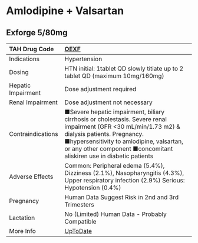 # Amlodipine + Valsartan

## Exforge 5/80mg

| TAH Drug Code      | [OEXF](https://www.tahsda.org.tw/drugs/hissearch.php?drug_code=OEXF)                                                                                                                                                                                              |
|:-------------------|:------------------------------------------------------------------------------------------------------------------------------------------------------------------------------------------------------------------------------------------------------------------|
| Indications        | Hypertension                                                                                                                                                                                                                                                      |
| Dosing             | HTN initial: 1tablet QD slowly titiate up to 2 tablet QD (maximum 10mg/160mg)                                                                                                                                                                                     |
| Hepatic Impairment | Dose adjustment required                                                                                                                                                                                                                                          |
| Renal Impairment   | Dose adjustment not necessary                                                                                                                                                                                                                                     |
| Contraindications  | ■Severe hepatic impairment, biliary cirrhosis or cholestasis. Severe renal impairment (GFR <30 mL/min/1.73 m2) & dialysis patients. Pregnancy. ■hypersensitivity to amlodipine, valsartan, or any other component ■concomitant aliskiren use in diabetic patients |
| Adverse Effects    | Common: Peripheral edema (5.4%), Dizziness (2.1%), Nasopharyngitis (4.3%), Upper respiratory infection (2.9%) Serious: Hypotension (0.4%)                                                                                                                         |
| Pregnancy          | Human Data Suggest Risk in 2nd and 3rd Trimesters                                                                                                                                                                                                                 |
| Lactation          | No (Limited) Human Data - Probably Compatible                                                                                                                                                                                                                     |
| More Info          | [UpToDate](https://www.uptodate.com/contents/amlodipine-+-valsartan-drug-information)                                                                                                                                                                             |

